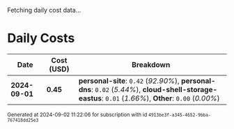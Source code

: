 Fetching daily cost data...
# Daily Costs

| Date | Cost (USD) | Breakdown |
|------|----------------|-----------|
| **2024-09-01** | **0.45** | **personal-site**: `0.42` (_92.90%_), **personal-dns**: `0.02` (_5.44%_), **cloud-shell-storage-eastus**: `0.01` (_1.66%_), **Other**: `0.00` (_0.00%_) |


<sup>Generated at 2024-09-02 11:22:06 for subscription with id `4913be3f-a345-4652-9bba-767418dd25e3`</sup>

